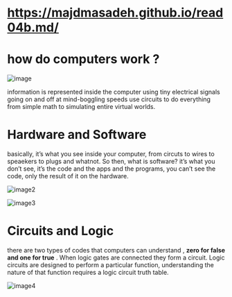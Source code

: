 # https://majdmasadeh.github.io/read04b.md/

# how do computers work ?

![image](https://sceptrecollege.edu.pk/wp-content/uploads/2018/03/computer-img.jpg )

information is represented inside the computer using tiny electrical signals going on and off at mind-boggling speeds
use circuits to do everything from simple math to simulating entire virtual worlds.

# Hardware and Software

 basically, it’s what you see inside your computer, from circuts to wires to speaekers to plugs and whatnot. So then, what is software? it’s what you don’t see, it’s the code and the apps and the programs, you can’t see the code, only the result of it on the hardware.
  
  ![image2](https://madaportal.org/wp-content/uploads/2019/10/Hardware.jpg)

  ![image3](https://i.pinimg.com/originals/5e/6a/87/5e6a87c928af030baface03c5a160b7c.jpg)

  # Circuits and Logic
there are two types of codes that computers can understand , **zero for false and one for true** .
 When logic gates are connected they form a circuit. Logic circuits are designed to perform a particular function, understanding the nature of that function requires a logic circuit truth table.

 ![image4](https://www.electronics-tutorials.ws/wp-content/uploads/2018/05/combination-comb9.gif)


